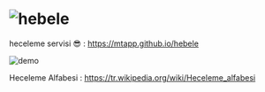 # ![hebele](https://mtapp.github.io/hebele/logo.png)

heceleme servisi :sunglasses: : https://mtapp.github.io/hebele

![demo](https://mtapp.github.io/hebele/demo.gif)

Heceleme Alfabesi : https://tr.wikipedia.org/wiki/Heceleme_alfabesi
